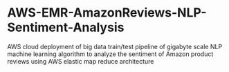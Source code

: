 # AWS-EMR-AmazonReviews-NLP-Sentiment-Analysis
AWS cloud deployment of big data train/test pipeline of gigabyte scale NLP machine learning algorithm to analyze the sentiment of Amazon product reviews using AWS elastic map reduce architecture
